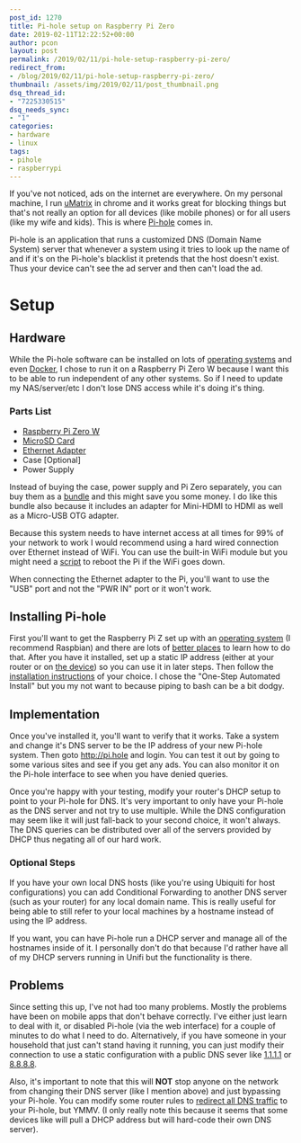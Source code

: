 ```yaml
---
post_id: 1270
title: Pi-hole setup on Raspberry Pi Zero
date: 2019-02-11T12:22:52+00:00
author: pcon
layout: post
permalink: /2019/02/11/pi-hole-setup-raspberry-pi-zero/
redirect_from:
- /blog/2019/02/11/pi-hole-setup-raspberry-pi-zero/
thumbnail: /assets/img/2019/02/11/post_thumbnail.png
dsq_thread_id:
- "7225330515"
dsq_needs_sync:
- "1"
categories:
- hardware
- linux
tags:
- pihole
- raspberrypi
---
```

If you've not noticed, ads on the internet are everywhere.  On my personal machine, I run [uMatrix](https://chrome.google.com/webstore/detail/umatrix/ogfcmafjalglgifnmanfmnieipoejdcf?hl=en) in chrome and it works great for blocking things but that's not really an option for all devices (like mobile phones) or for all users (like my wife and kids).  This is where [Pi-hole](https://pi-hole.net/) comes in.

Pi-hole is an application that runs a customized DNS (Domain Name System) server that whenever a system using it tries to look up the name of and if it's on the Pi-hole's blacklist it pretends that the host doesn't exist.  Thus your device can't see the ad server and then can't load the ad.

<!--more-->

# Setup

## Hardware

While the Pi-hole software can be installed on lots of [operating systems](https://docs.pi-hole.net/main/prerequesites/#supported-operating-systems) and even [Docker](https://github.com/pi-hole/docker-pi-hole/#running-pi-hole-docker), I chose to run it on a Raspberry Pi Zero W because I want this to be able to run independent of any other systems.  So if I need to update my NAS/server/etc I don't lose DNS access while it's doing it's thing.

### Parts List

* [Raspberry Pi Zero W](https://www.adafruit.com/product/3400)
* [MicroSD Card](https://www.amazon.com/gp/product/B06XWN9Q99/)
* [Ethernet Adapter](https://www.amazon.com/gp/product/B07DJ756NM/)
* Case \[Optional\]
* Power Supply

Instead of buying the case, power supply and Pi Zero separately, you can buy them as a [bundle](https://www.amazon.com/gp/product/B0748MPQT4/) and this might save you some money.  I do like this bundle also because it includes an adapter for Mini-HDMI to HDMI as well as a Micro-USB OTG adapter.

Because this system needs to have internet access at all times for 99% of your network to work I would recommend using a hard wired connection over Ethernet instead of WiFi.  You can use the built-in WiFi module but you might need a [script](https://weworkweplay.com/play/rebooting-the-raspberry-pi-when-it-loses-wireless-connection-wifi/) to reboot the Pi if the WiFi goes down.

<div class="is-warning notification">
  When connecting the Ethernet adapter to the Pi, you'll want to use the "USB" port and not the "PWR IN" port or it won't work.
</div>

## Installing Pi-hole

First you'll want to get the Raspberry Pi Z set up with an [operating system](https://www.raspberrypi.org/downloads/) (I recommend Raspbian) and there are lots of [better places](https://www.raspberrypi.org/documentation/installation/installing-images/) to learn how to do that.  After you have it installed, set up a static IP address (either at your router or on [the device](https://raspberrypi.stackexchange.com/questions/37920/how-do-i-set-up-networking-wifi-static-ip-address)) so you can use it in later steps.  Then follow the [installation instructions](https://github.com/pi-hole/pi-hole/#one-step-automated-install) of your choice.  I chose the "One-Step Automated Install" but you my not want to because piping to bash can be a bit dodgy.

## Implementation

Once you've installed it, you'll want to verify that it works.  Take a system and change it's DNS server to be the IP address of your new Pi-hole system.  Then goto <http://pi.hole> and login.  You can test it out by going to some various sites and see if you get any ads.  You can also monitor it on the Pi-hole interface to see when you have denied queries.

Once you're happy with your testing, modify your router's DHCP setup to point to your Pi-hole for DNS.  It's very important to only have your Pi-hole as the DNS server and not try to use multiple.  While the DNS configuration may seem like it will just fall-back to your second choice, it won't always.  The DNS queries can be distributed over all of the servers provided by DHCP thus negating all of our hard work.

### Optional Steps

If you have your own local DNS hosts (like you're using Ubiquiti for host configurations) you can add Conditional Forwarding to another DNS server (such as your router) for any local domain name.  This is really useful for being able to still refer to your local machines by a hostname instead of using the IP address.

If you want, you can have Pi-hole run a DHCP server and manage all of the hostnames inside of it.  I personally don't do that because I'd rather have all of my DHCP servers running in Unifi but the functionality is there.

## Problems

Since setting this up, I've not had too many problems.  Mostly the problems have been on mobile apps that don't behave correctly.  I've either just learn to deal with it, or disabled Pi-hole (via the web interface) for a couple of minutes to do what I need to do.  Alternatively, if you have someone in your household that just can't stand having it running, you can just modify their connection to use a static configuration with a public DNS sever like [1.1.1.1](https://1.1.1.1/) or [8.8.8.8](https://developers.google.com/speed/public-dns/docs/using).

Also, it's important to note that this will **NOT** stop anyone on the network from changing their DNS server (like I mention above) and just bypassing your Pi-hole.  You can modify some router rules to [redirect all DNS traffic](https://www.reddit.com/r/pihole/comments/9wzk6b/redirect_all_dns_requests_to_pihole_issues_with/) to your Pi-hole, but YMMV.  (I only really note this because it seems that some devices like will pull a DHCP address but will hard-code their own DNS server).